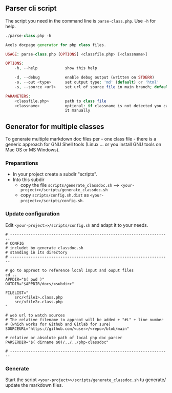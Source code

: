 ## Parser cli script

The script you need in the command line is `parse-class.php`. Use `-h` for help.

```php
./parse-class.php -h

Axels docpage generator for php class files.

USAGE: parse-class.php [OPTIONS] <classfile.php> [<classname>]

OPTIONS:
    -h, --help            show this help

    -d, --debug           enable debug output (written on STDERR)
    -o, --out <type>      set output type: 'md' (default) or 'html'
    -s, --source <url>    set url of source file in main branch; default: none

PARAMETERS:
    <classfile.php>       path to class file
    <classname>           optional: if classname is not detected you can set 
                          it manually

```

## Generator for multiple classes

To generate multiple markdown doc files per - one class file - there is a generic approach for GNU Shell tools (Linux ... or you install GNU tools on Mac OS or MS Windows).

### Preparations

* In your project create a subdir "scripts".
* Into this subdir 
  * copy the file `scripts/generate_classdoc.sh` --> `<your-project>>/scripts/generate_classdoc.sh`
  * copy `scripts/config.sh.dist` as `<your-project>>/scripts/config.sh`.

### Update configuration

Edit `<your-project>>/scripts/config.sh` and adapt it to your needs.

```shell
# ----------------------------------------------------------------------
# CONFIG
# includet by generate_classdoc.sh
# standing in its directory
# ----------------------------------------------------------------------

# go to approot to reference local input and ouput files
cd ..
APPDIR="$( pwd )"
OUTDIR="$APPDIR/docs/<subdir>"

FILELIST="
    src/<file1>.class.php
    src/<file2>.class.php
"

# web url to watch sources
# The relative filename to approot will be added + "#L" + line number
# (which works for Github and Gitlab for sure)
SOURCEURL="https://github.com/<user>/<repo>/blob/main"

# relative or absolute path of local php doc parser
PARSERDIR="$( dirname $0)/../../php-classdoc"

# ----------------------------------------------------------------------
```

### Generate

Start the script `<your-project>>/scripts/generate_classdoc.sh` tu generate/ update the markdown files.
